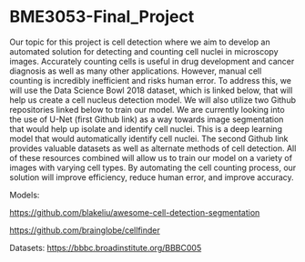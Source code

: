 # BME3053-Final_Project

Our topic for this project is cell detection where we aim to develop an automated solution for detecting and counting cell nuclei in microscopy images. Accurately counting cells is useful in drug development and cancer diagnosis as well as many other applications. However, manual cell counting is incredibly inefficient and risks human error. To address this, we will use the Data Science Bowl 2018 dataset, which is linked below, that will help us create a cell nucleus detection model. We will also utilize two Github repositories linked below to train our model. We are currently looking into the use of U-Net (first Github link) as a way towards image segmentation that would help up isolate and identify cell nuclei. This is a deep learning model that would automatically identify cell nuclei. The second Github link provides valuable datasets as well as alternate methods of cell detection. All of these resources combined will allow us to train our model on a variety of images with varying cell types. By automating the cell counting process, our solution will improve efficiency, reduce human error, and improve accuracy.


Models:

https://github.com/blakeliu/awesome-cell-detection-segmentation 

https://github.com/brainglobe/cellfinder 


Datasets: https://bbbc.broadinstitute.org/BBBC005


